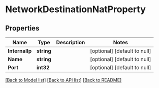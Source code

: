 # NetworkDestinationNatProperty

## Properties
Name | Type | Description | Notes
------------ | ------------- | ------------- | -------------
**InternalIp** | **string** |  | [optional] [default to null]
**Name** | **string** |  | [optional] [default to null]
**Port** | **int32** |  | [optional] [default to null]

[[Back to Model list]](../README.md#documentation-for-models) [[Back to API list]](../README.md#documentation-for-api-endpoints) [[Back to README]](../README.md)

